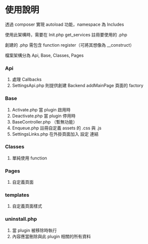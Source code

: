 # 使用說明

透過 composer 實現 autoload 功能，namespace 為 Includes

使用此架構時，需要在 Init.php get_services 註冊要使用的 .php

創建的 .php 需包含 function register（可將其想像為 __construct）

檔案架構分為 Api, Base, Classes, Pages

### Api
1. 處理 Callbacks
2. SettingsApi.php 則提供創建 Backend addMainPage 頁面的 factory

### Base
1. Activate.php 當 plugin 啟用時
2. Deactivate.php 當 plugin 停用時
3. BaseController.php （暫無功能）
4. Enqueue.php 註冊自定義 assets 的 .css 與 .js
5. SettingsLinks.php 在外掛頁面加入 設定 連結

### Classes
1. 單純使用 function

### Pages
1. 自定義頁面

### templates
1. 自定義頁面樣式

### uninstall.php
1. 當 plugin 被移除時執行
2. 內容應當刪除與此 plugin 相關的所有資料
